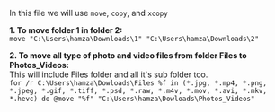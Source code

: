 In this file we will use ```move```, ```copy```, and ```xcopy```  
  
**1. To move folder 1 in folder 2:**  
```move "C:\Users\hamza\Downloads\1" "C:\Users\hamza\Downloads\2"```

**2. To move all type of photo and video files from folder Files to Photos_Videos:**  
This will include Files folder and all it's sub folder too.  
```for /r C:\Users\hamza\Dowloads\Files %f in (*.jpg, *.mp4, *.png, *.jpeg, *.gif, *.tiff, *.psd, *.raw, *.m4v, *.mov, *.avi, *.mkv, *.hevc) do @move "%f" "C:\Users\hamza\Dowloads\Photos_Videos"```

